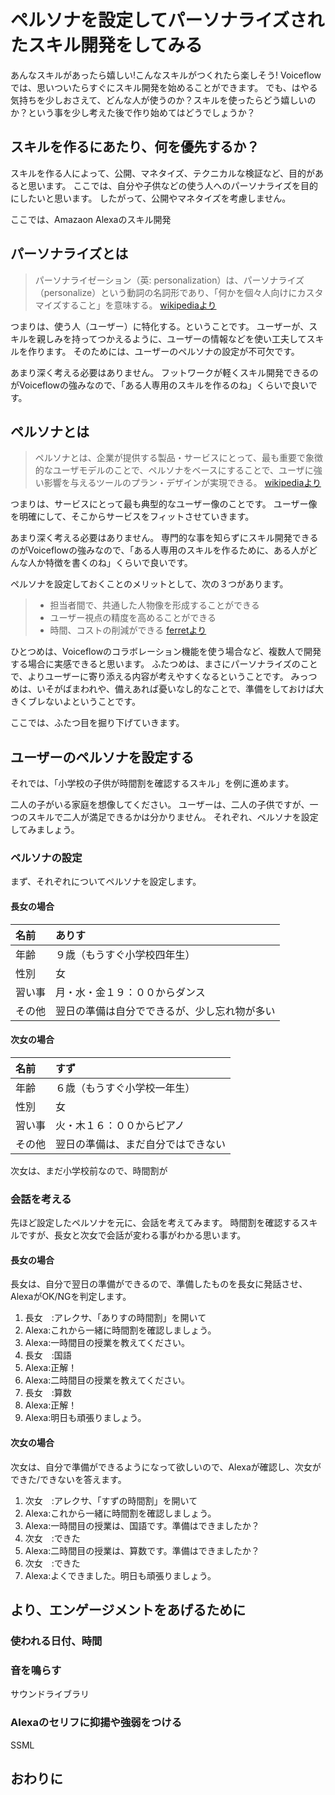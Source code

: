# ペルソナを設定してパーソナライズされたスキル開発をしてみる
あんなスキルがあったら嬉しい!こんなスキルがつくれたら楽しそう!
Voiceflowでは、思いついたらすぐにスキル開発を始めることができます。
でも、はやる気持ちを少しおさえて、どんな人が使うのか？スキルを使ったらどう嬉しいのか？という事を少し考えた後で作り始めてはどうでしょうか？

## スキルを作るにあたり、何を優先するか？
スキルを作る人によって、公開、マネタイズ、テクニカルな検証など、目的があると思います。
ここでは、自分や子供などの使う人へのパーソナライズを目的にしたいと思います。
したがって、公開やマネタイズを考慮しません。

ここでは、Amazaon Alexaのスキル開発

## パーソナライズとは

> パーソナライゼーション（英: personalization）は、パーソナライズ（personalize）という動詞の名詞形であり、「何かを個々人向けにカスタマイズすること」を意味する。
[wikipediaより](https://ja.wikipedia.org/wiki/%E3%83%91%E3%83%BC%E3%82%BD%E3%83%8A%E3%83%A9%E3%82%A4%E3%82%BC%E3%83%BC%E3%82%B7%E3%83%A7%E3%83%B3)

つまりは、使う人（ユーザー）に特化する。ということです。
ユーザーが、スキルを親しみを持ってつかえるように、ユーザーの情報などを使い工夫してスキルを作ります。
そのためには、ユーザーのペルソナの設定が不可欠です。

あまり深く考える必要はありません。
フットワークが軽くスキル開発できるのがVoiceflowの強みなので、「ある人専用のスキルを作るのね」くらいで良いです。

## ペルソナとは

> ペルソナとは、企業が提供する製品・サービスにとって、最も重要で象徴的なユーザモデルのことで、ペルソナをベースにすることで、ユーザに強い影響を与えるツールのプラン・デザインが実現できる。
[wikipediaより](https://ja.wikipedia.org/wiki/%E3%83%9A%E3%83%AB%E3%82%BD%E3%83%8A%E3%83%87%E3%82%B6%E3%82%A4%E3%83%B3)

つまりは、サービスにとって最も典型的なユーザー像のことです。
ユーザー像を明確にして、そこからサービスをフィットさせていきます。

あまり深く考える必要はありません。
専門的な事を知らずにスキル開発できるのがVoiceflowの強みなので、「ある人専用のスキルを作るために、ある人がどんな人か特徴を書くのね」くらいで良いです。

ペルソナを設定しておくことのメリットとして、次の３つがあります。

> * 担当者間で、共通した人物像を形成することができる
> * ユーザー視点の精度を高めることができる
> * 時間、コストの削減ができる
[ferretより](https://ferret-plus.com/8116)

ひとつめは、Voiceflowのコラボレーション機能を使う場合など、複数人で開発する場合に実感できると思います。
ふたつめは、まさにパーソナライズのことで、よりユーザーに寄り添える内容が考えやすくなるということです。
みっつめは、いそがばまわれや、備えあれば憂いなし的なことで、準備をしておけば大きくブレないよということです。

ここでは、ふたつ目を掘り下げていきます。

## ユーザーのペルソナを設定する
それでは、「小学校の子供が時間割を確認するスキル」を例に進めます。

二人の子がいる家庭を想像してください。
ユーザーは、二人の子供ですが、一つのスキルで二人が満足できるかは分かりません。
それぞれ、ペルソナを設定してみましょう。

### ペルソナの設定
まず、それぞれについてペルソナを設定します。

#### 長女の場合
|名前|ありす|
|:---|:---|
|年齢|９歳（もうすぐ小学校四年生）|
|性別|女|
|習い事|月・水・金１９：００からダンス|
|その他|翌日の準備は自分でできるが、少し忘れ物が多い|

#### 次女の場合
|名前|すず|
|:---|:---|
|年齢|６歳（もうすぐ小学校一年生）|
|性別|女|
|習い事|火・木１６：００からピアノ|
|その他|翌日の準備は、まだ自分ではできない|

次女は、まだ小学校前なので、時間割が

### 会話を考える
先ほど設定したペルソナを元に、会話を考えてみます。
時間割を確認するスキルですが、長女と次女で会話が変わる事がわかる思います。

#### 長女の場合
長女は、自分で翌日の準備ができるので、準備したものを長女に発話させ、AlexaがOK/NGを判定します。
1. 長女　:アレクサ、「ありすの時間割」を開いて
1. Alexa:これから一緒に時間割を確認しましょう。
1. Alexa:一時間目の授業を教えてください。
1. 長女　:国語
1. Alexa:正解！
1. Alexa:二時間目の授業を教えてください。
1. 長女　:算数
1. Alexa:正解！
1. Alexa:明日も頑張りましょう。

#### 次女の場合
次女は、自分で準備ができるようになって欲しいので、Alexaが確認し、次女ができた/できないを答えます。
1. 次女　:アレクサ、「すずの時間割」を開いて
1. Alexa:これから一緒に時間割を確認しましょう。
1. Alexa:一時間目の授業は、国語です。準備はできましたか？
1. 次女　:できた
1. Alexa:二時間目の授業は、算数です。準備はできましたか？
1. 次女　:できた
1. Alexa:よくできました。明日も頑張りましょう。

## より、エンゲージメントをあげるために
### 使われる日付、時間
### 音を鳴らす
サウンドライブラリ
### Alexaのセリフに抑揚や強弱をつける
SSML

## おわりに
